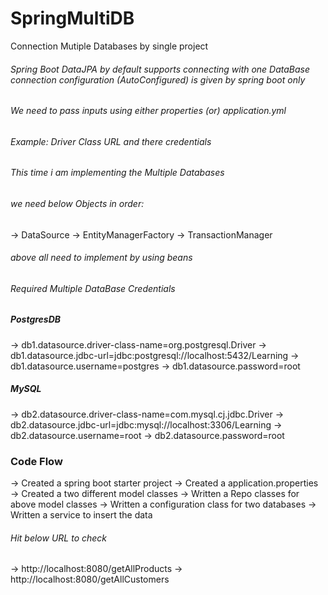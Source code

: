 # SpringMultiDB
Connection Mutiple Databases by single project
###### Spring Boot DataJPA by default supports connecting with one DataBase connection configuration (AutoConfigured) is given by spring boot only
###### We need to pass inputs using either properties (or) application.yml
###### Example: Driver Class URL and there credentials

###### This time i am implementing the Multiple Databases
###### we need below Objects in order:
&#8594; DataSource
&#8594; EntityManagerFactory
&#8594; TransactionManager 
###### above all need to implement by using beans
###### Required Multiple DataBase Credentials
##### PostgresDB
&#8594; db1.datasource.driver-class-name=org.postgresql.Driver
&#8594; db1.datasource.jdbc-url=jdbc:postgresql://localhost:5432/Learning
&#8594; db1.datasource.username=postgres
&#8594; db1.datasource.password=root


##### MySQL
&#8594; db2.datasource.driver-class-name=com.mysql.cj.jdbc.Driver
&#8594; db2.datasource.jdbc-url=jdbc:mysql://localhost:3306/Learning
&#8594; db2.datasource.username=root
&#8594; db2.datasource.password=root

### Code Flow
&#8594; Created a spring boot starter project
&#8594; Created a application.properties 
&#8594; Created a two different model classes 
&#8594; Written a Repo classes for above model classes
&#8594; Written a configuration class for two databases
&#8594; Written a service to insert the data


###### Hit below URL to check
&#8594; http://localhost:8080/getAllProducts
&#8594; http://localhost:8080/getAllCustomers





